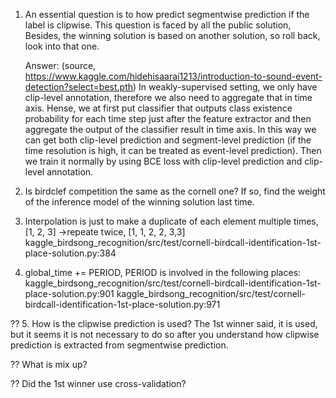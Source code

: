 1. An essential question is to how predict segmentwise prediction if the label is clipwise.
   This question is faced by all the public solution, Besides, the winning solution is based on 
   another solution, so roll back, look into that one.
   
   Answer: (source, https://www.kaggle.com/hidehisaarai1213/introduction-to-sound-event-detection?select=best.pth)
    In weakly-supervised setting, we only have clip-level annotation, 
    therefore we also need to aggregate that in time axis. 
    Hense, we at first put classifier that outputs class existence probability 
    for each time step just after the feature extractor and 
    then aggregate the output of the classifier result in time axis. 
    In this way we can get both clip-level prediction 
    and segment-level prediction (if the time resolution is high,
     it can be treated as event-level prediction). 
    Then we train it normally by using BCE loss with clip-level prediction and clip-level annotation.
    
2. Is birdclef competition the same as the cornell one? If so, find the weight of the inference model
   of the winning solution last time. 
   
   
3. Interpolation is just to make a duplicate of each element multiple times, [1, 2, 3] ->repeate twice, [1, 1, 2, 2, 3,3] 
   kaggle_birdsong_recognition/src/test/cornell-birdcall-identification-1st-place-solution.py:384
   
4. global_time += PERIOD, PERIOD is involved in the following places:
   kaggle_birdsong_recognition/src/test/cornell-birdcall-identification-1st-place-solution.py:901
   kaggle_birdsong_recognition/src/test/cornell-birdcall-identification-1st-place-solution.py:971
   
?? 5. How is the clipwise prediction is used? The 1st winner said, it is used, but it seems it is not necessary to do so
    after you understand how clipwise prediction is extracted from segmentwise prediction.
    
?? What is mix up?

?? Did the 1st winner use cross-validation?

       